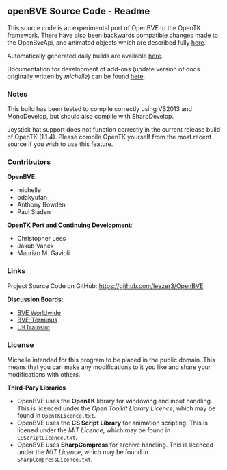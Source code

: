 ## openBVE Source Code - Readme

This source code is an experimental port of OpenBVE to the OpenTK framework. There have also been backwards compatible changes made to the OpenBveApi, and animated objects which are described fully [here](https://github.com/leezer3/OpenBVE/wiki/Compatibility-Notes).

Automatically generated daily builds are available [here](http://vps.bvecornwall.co.uk/OpenBVE/Builds/).

Documentation for development of add-ons (update version of docs originally written by _michelle_) can be found [here](https://github.com/leezer3/OpenBVE/tree/master/Documentation).

### Notes

This build has been tested to compile correctly using VS2013 and MonoDevelop, but should also compile with SharpDevelop.

Joystick hat support does not function correctly in the current release build of OpenTK (1.1.4). Please compile OpenTK yourself from the most recent source if you wish to use this feature.

### Contributors

**OpenBVE**:
- michelle
- odakyufan
- Anthony Bowden
- Paul Sladen

**OpenTK Port and Continuing Development**:

- Christopher Lees
- Jakub Vanek
- Maurizo M. Gavioli

### Links

Project Source Code on GitHub: https://github.com/leezer3/OpenBVE

**Discussion Boards**:

- [BVE Worldwide](http://bveworldwide.unlimitedboard.com)
- [BVE-Terminus](http://www.bve-terminus.org/forum)
- [UKTrainsim](http://forums.uktrainsim.com/viewforum.php?f=66)

### License

Michelle intended for this program to be placed in the public domain. This means that you can make any modifications to it you like and share your modifications with others.

**Third-Pary Libraries**

- OpenBVE uses the **OpenTK** library for windowing and input handling. This is licenced under the _Open Toolkit Library Licence_, which may be found in `OpenTKLicence.txt`.
- OpenBVE uses the **CS Script Library** for animation scripting. This is licened under the _MIT Licence_, which may be found in `CSScriptLicence.txt`.
- OpenBVE uses **SharpCompress** for archive handling. This is licenced under the _MIT Licence_, which may be found in `SharpCompressLicence.txt`.
